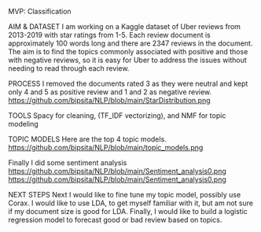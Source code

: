 MVP: Classification

AIM & DATASET
I am working on a Kaggle dataset of Uber reviews from 2013-2019 with star ratings from 1-5. Each review document is approximately 100 words long and there are 2347 reviews in the document. The aim is to find the topics commonly associated with positive and those with negative reviews, so it is easy for Uber to address the issues without needing to read through each review. 

PROCESS
I removed the documents rated 3 as they were neutral and kept only 4 and 5 as positive review and 1 and 2 as negative review. 
https://github.com/bipsita/NLP/blob/main/StarDistribution.png

TOOLS
Spacy for cleaning, (TF_IDF vectorizing), and NMF for topic modeling

TOPIC MODELS
Here are the top 4 topic models. 
https://github.com/bipsita/NLP/blob/main/topic_models.png

Finally I did some sentiment analysis
https://github.com/bipsita/NLP/blob/main/Sentiment_analysis0.png
https://github.com/bipsita/NLP/blob/main/Sentiment_analysis0.png

NEXT STEPS
Next I would like to fine tune my topic model, possibly use Corax. I would like to use LDA, to get myself familiar with it, but am not sure if my document size is good for LDA. Finally, I would like to build a logistic regression model to forecast good or bad review based on topics. 
